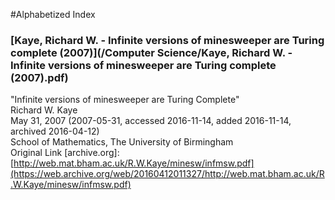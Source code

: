 #Alphabetized Index 

### [Kaye, Richard W. - Infinite versions of minesweeper are Turing complete (2007)](/Computer Science/Kaye, Richard W. - Infinite versions of minesweeper are Turing complete (2007).pdf)  
"Infinite versions of minesweeper are Turing Complete"  
Richard W. Kaye  
May 31, 2007 (2007-05-31, accessed 2016-11-14, added 2016-11-14, archived 2016-04-12)  
School of Mathematics, The University of Birmingham  
Original Link [archive.org]: [http://web.mat.bham.ac.uk/R.W.Kaye/minesw/infmsw.pdf](https://web.archive.org/web/20160412011327/http://web.mat.bham.ac.uk/R.W.Kaye/minesw/infmsw.pdf)
